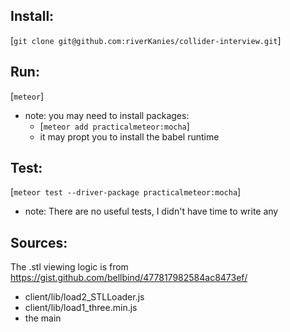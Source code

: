 ## Install:
[`git clone git@github.com:riverKanies/collider-interview.git`]

## Run:
[`meteor`]
- note: you may need to install packages:
  - [`meteor add practicalmeteor:mocha`]
  - it may propt you to install the babel runtime

## Test:
[`meteor test --driver-package practicalmeteor:mocha`]
- note: There are no useful tests, I didn't have time to write any

## Sources:
The .stl viewing logic is from https://gist.github.com/bellbind/477817982584ac8473ef/
- client/lib/load2_STLLoader.js
- client/lib/load1_three.min.js
- the main <script> in index.html

## Description:
- Why meteor: I chose meteor because it has a bunch of great stuff out of the box such as reactivity and easy to use testing frameworks. It's also great for small prototype apps because it has a flexible code structure (a full-stack app could be written in a single file) and quick to use db system.
- Overall approach to project: honestly, I just focused on getting the functionality in there. Code organization and testing could be greatly improved but I barely got it working in the time allowed so it is what it is.
- Code structure: all the relevant code is in two files in the client folder. The main.html file has all view logic and a script for the .stl viewer. the main.js file has the code that tracks state and saves data (yeah, you can hit the db from the client with meteor). File storage is handled with FileStack.
- Unexpected setbacks: I ended up using Blaze for reactive templating which was probably not ideal since I'm much more experienced with React (I spent a good deal of time just getting the reactivity to work right). However, I feel like every project involves new tech and I think that overall this is still a good representation of what I can do in 5 hrs.
